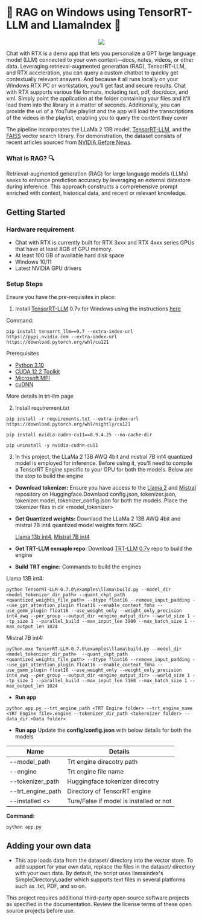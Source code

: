 # 🚀 RAG on Windows using TensorRT-LLM and LlamaIndex 🦙

<p align="center">
<img src="https://gitlab-master.nvidia.com/winai/trt-llm-rag-windows/-/raw/main/media/rag-demo.gif"  align="center">
</p>

Chat with RTX is a demo app that lets you personalize a GPT large language model (LLM) connected to your own content—docs, notes, videos, or other data. Leveraging retrieval-augmented generation (RAG), TensorRT-LLM, and RTX acceleration, you can query a custom chatbot to quickly get contextually relevant answers. And because it all runs locally on your Windows RTX PC or workstation, you’ll get fast and secure results.
Chat with RTX supports various file formats, including text, pdf, doc/docx, and xml. Simply point the application at the folder containing your files and it'll load them into the library in a matter of seconds. Additionally, you can provide the url of a YouTube playlist and the app will load the transcriptions of the videos in the playlist, enabling you to query the content they cover


The pipeline incorporates the LLaMa 2 13B model, [TensorRT-LLM](https://github.com/NVIDIA/TensorRT-LLM/), and the [FAISS](https://github.com/facebookresearch/faiss) vector search library. For demonstration, the dataset consists of recent articles sourced from [NVIDIA Gefore News](https://www.nvidia.com/en-us/geforce/news/).


### What is RAG? 🔍
Retrieval-augmented generation (RAG) for large language models (LLMs) seeks to enhance prediction accuracy by leveraging an external datastore during inference. This approach constructs a comprehensive prompt enriched with context, historical data, and recent or relevant knowledge.

## Getting Started

### Hardware requirement
- Chat with RTX is currently built for RTX 3xxx and RTX 4xxx series GPUs that have at least 8GB of GPU memory.
- At least 100 GB of available hard disk space
- Windows 10/11
- Latest NVIDIA GPU drivers

<h3 id="setup"> Setup Steps </h3>
Ensure you have the pre-requisites in place:

1. Install [TensorRT-LLM](https://github.com/NVIDIA/TensorRT-LLM/) 0.7v for Windows using the instructions [here](https://github.com/NVIDIA/TensorRT-LLM/tree/main/windows)

Command:
```
pip install tensorrt_llm==0.7 --extra-index-url https://pypi.nvidia.com --extra-index-url https://download.pytorch.org/whl/cu121
```
Prerequisites 
- [Python 3.10](https://www.python.org/downloads/windows/)
- [CUDA 12.2 Toolkit](https://developer.nvidia.com/cuda-12-2-2-download-archive?target_os=Windows&target_arch=x86_64)
- [Microsoft MPI](https://www.microsoft.com/en-us/download/details.aspx?id=57467)
- [cuDNN](https://developer.nvidia.com/cudnn)

More details in trt-llm page

2. Install requirement.txt
```
pip install -r requirements.txt --extra-index-url https://download.pytorch.org/whl/nightly/cu121

pip install nvidia-cudnn-cu11==8.9.4.25 --no-cache-dir

pip uninstall -y nvidia-cudnn-cu11
```

3. In this project, the LLaMa 2 13B AWQ 4bit and mistral 7B int4 quantized model is employed for inference. Before using it, you'll need to compile a TensorRT Engine specific to your GPU for both the models. Below are the step to build the engine

- **Download tokenizer:** Ensure you have access to the [Llama 2](https://huggingface.co/meta-llama/Llama-2-13b-chat-hf) and [Mistral](https://huggingface.co/mistralai/Mistral-7B-v0.1) repository on Huggingface.Downlaod config.json, tokenizer.json, tokenizer.model, tokenizer_config.json for both the models. Place the tokenizer files in dir <model_tokenizer>

- **Get Quantized weights:** Downlaod the LLaMa 2 13B AWQ 4bit and mistral 7B int4 quantized model weights form NGC:

    [Llama 13b int4](https://catalog.ngc.nvidia.com/orgs/nvidia/models/llama2-13b/files?version=1.3), [Mistral 7B int4](https://catalog.ngc.nvidia.com/orgs/nvidia/models/mistral-7b-int4-chat)

- **Get TRT-LLM exmaple repo**: Download [TRT-LLM 0.7v](https://github.com/NVIDIA/TensorRT-LLM/releases/tag/v0.7.0) repo to build the engine

- **Build TRT engine:** 
Commands to build the engines 

Llama 13B int4:
```
python TensorRT-LLM-0.7.0\examples\llama\build.py --model_dir <model_tokenizer_dir_path> --quant_ckpt_path <quantized_weights_file_path> --dtype float16 --remove_input_padding --use_gpt_attention_plugin float16 --enable_context_fmha --use_gemm_plugin float16 --use_weight_only --weight_only_precision int4_awq --per_group --output_dir <engine_output_dir> --world_size 1 --tp_size 1 --parallel_build --max_input_len 3900 --max_batch_size 1 --max_output_len 1024
```

Mistral 7B int4:
```
python.exe TensorRT-LLM-0.7.0\examples\llama\build.py --model_dir <model_tokenizer_dir_path>  --quant_ckpt_path <quantized_weights_file_path> --dtype float16 --remove_input_padding --use_gpt_attention_plugin float16 --enable_context_fmha --use_gemm_plugin float16 --use_weight_only --weight_only_precision int4_awq --per_group --output_dir <engine_output_dir> --world_size 1 --tp_size 1 --parallel_build --max_input_len 7168 --max_batch_size 1 --max_output_len 1024
```

- **Run app**
```
python app.py --trt_engine_path <TRT Engine folder> --trt_engine_name <TRT Engine file>.engine --tokenizer_dir_path <tokernizer folder> --data_dir <Data folder>

```
- **Run app**
Update the **config/config.json** with below details for both the models


| Name | Details |
| ------ | ------ |
| --model_path | Trt engine direcotry path |
| --engine | Trt engine file name |
| --tokenizer_path | Huggingface tokenizer direcotry |
| --trt_engine_path | Directory of TensorRT engine |
| --installed <> | Ture/False if model is installed or not |

**Command:**
```
python app.py
```

## Adding your own data
- This app loads data from the dataset/ directory into the vector store. To add support for your own data, replace the files in the dataset/ directory with your own data. By default, the script uses llamaindex's SimpleDirectoryLoader which supports text files in several platforms such as .txt, PDF, and so on.


This project requires additional third-party open source software projects as specified in the documentation. Review the license terms of these open source projects before use.
